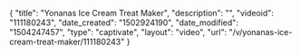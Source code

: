 {
    "title": "Yonanas Ice Cream Treat Maker",
    "description": "",
    "videoid": "111180243",
    "date_created": "1502924190",
    "date_modified": "1504247457",
    "type": "captivate",
    "layout": "video",
    "url": "\/v\/yonanas-ice-cream-treat-maker\/111180243"
}